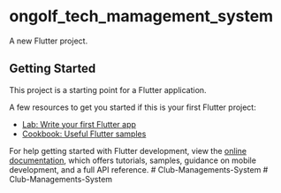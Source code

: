 # ongolf_tech_mamagement_system

A new Flutter project.

## Getting Started

This project is a starting point for a Flutter application.

A few resources to get you started if this is your first Flutter project:

- [Lab: Write your first Flutter app](https://docs.flutter.dev/get-started/codelab)
- [Cookbook: Useful Flutter samples](https://docs.flutter.dev/cookbook)

For help getting started with Flutter development, view the
[online documentation](https://docs.flutter.dev/), which offers tutorials,
samples, guidance on mobile development, and a full API reference.
#   C l u b - M a n a g e m e n t s - S y s t e m  
 #   C l u b - M a n a g e m e n t s - S y s t e m  
 